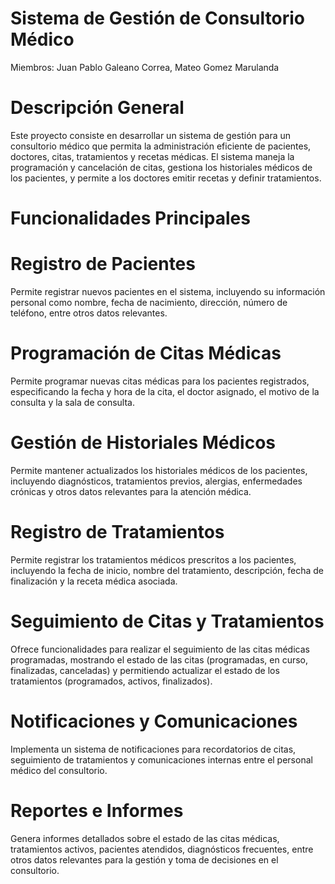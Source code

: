 # Sistema de Gestión de Consultorio Médico
Miembros: Juan Pablo Galeano Correa, Mateo Gomez Marulanda
# Descripción General
Este proyecto consiste en desarrollar un sistema de gestión para un consultorio médico que permita la administración eficiente de pacientes, doctores, citas, tratamientos y recetas médicas. El sistema maneja la programación y cancelación de citas, gestiona los historiales médicos de los pacientes, y permite a los doctores emitir recetas y definir tratamientos.

# Funcionalidades Principales

# Registro de Pacientes
Permite registrar nuevos pacientes en el sistema, incluyendo su información personal como nombre, fecha de nacimiento, dirección, número de teléfono, entre otros datos relevantes.

# Programación de Citas Médicas

Permite programar nuevas citas médicas para los pacientes registrados, especificando la fecha y hora de la cita, el doctor asignado, el motivo de la consulta y la sala de consulta.

# Gestión de Historiales Médicos

Permite mantener actualizados los historiales médicos de los pacientes, incluyendo diagnósticos, tratamientos previos, alergias, enfermedades crónicas y otros datos relevantes para la atención médica.

# Registro de Tratamientos

Permite registrar los tratamientos médicos prescritos a los pacientes, incluyendo la fecha de inicio, nombre del tratamiento, descripción, fecha de finalización y la receta médica asociada.

# Seguimiento de Citas y Tratamientos

Ofrece funcionalidades para realizar el seguimiento de las citas médicas programadas, mostrando el estado de las citas (programadas, en curso, finalizadas, canceladas) y permitiendo actualizar el estado de los tratamientos (programados, activos, finalizados).

# Notificaciones y Comunicaciones

Implementa un sistema de notificaciones para recordatorios de citas, seguimiento de tratamientos y comunicaciones internas entre el personal médico del consultorio.

# Reportes e Informes

Genera informes detallados sobre el estado de las citas médicas, tratamientos activos, pacientes atendidos, diagnósticos frecuentes, entre otros datos relevantes para la gestión y toma de decisiones en el consultorio.
